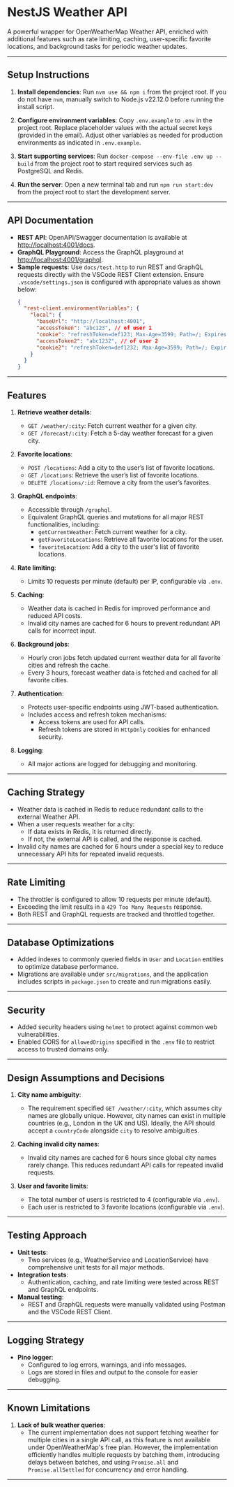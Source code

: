 # NestJS Weather API

A powerful wrapper for OpenWeatherMap Weather API, enriched with additional features such as rate limiting, caching, user-specific favorite locations, and background tasks for periodic weather updates.

---

## Setup Instructions

1. **Install dependencies**:
   Run `nvm use && npm i` from the project root. If you do not have `nvm`, manually switch to Node.js v22.12.0 before running the install script.

2. **Configure environment variables**:
   Copy `.env.example` to `.env` in the project root. Replace placeholder values with the actual secret keys (provided in the email). Adjust other variables as needed for production environments as indicated in `.env.example`.

3. **Start supporting services**:
   Run `docker-compose --env-file .env up --build` from the project root to start required services such as PostgreSQL and Redis.

4. **Run the server**:
   Open a new terminal tab and run `npm run start:dev` from the project root to start the development server.

---

## API Documentation

- **REST API**: OpenAPI/Swagger documentation is available at [http://localhost:4001/docs](http://localhost:4001/docs).
- **GraphQL Playground**: Access the GraphQL playground at [http://localhost:4001/graphql](http://localhost:4001/graphql).
- **Sample requests**: Use `docs/test.http` to run REST and GraphQL requests directly with the VSCode REST Client extension. Ensure `.vscode/settings.json` is configured with appropriate values as shown below:
  ```json
  {
    "rest-client.environmentVariables": {
      "local": {
        "baseUrl": "http://localhost:4001",
        "accessToken": "abc123", // of user 1
        "cookie": "refreshToken=def123; Max-Age=3599; Path=/; Expires=Thu, 12 Dec 2024 13:35:39 GMT", // of user 1
        "accessToken2": "abc1232", // of user 2
        "cookie2": "refreshToken=def1232; Max-Age=3599; Path=/; Expires=Thu, 12 Dec 2024 13:35:39 GMT" // of user 2
      }
    }
  }
  ```

---

## Features

1. **Retrieve weather details**:

   - `GET /weather/:city`: Fetch current weather for a given city.
   - `GET /forecast/:city`: Fetch a 5-day weather forecast for a given city.

2. **Favorite locations**:

   - `POST /locations`: Add a city to the user’s list of favorite locations.
   - `GET /locations`: Retrieve the user’s list of favorite locations.
   - `DELETE /locations/:id`: Remove a city from the user’s favorites.

3. **GraphQL endpoints**:

   - Accessible through `/graphql`.
   - Equivalent GraphQL queries and mutations for all major REST functionalities, including:
     - `getCurrentWeather`: Fetch current weather for a city.
     - `getFavoriteLocations`: Retrieve all favorite locations for the user.
     - `favoriteLocation`: Add a city to the user's list of favorite locations.

4. **Rate limiting**:

   - Limits 10 requests per minute (default) per IP, configurable via `.env`.

5. **Caching**:

   - Weather data is cached in Redis for improved performance and reduced API costs.
   - Invalid city names are cached for 6 hours to prevent redundant API calls for incorrect input.

6. **Background jobs**:

   - Hourly cron jobs fetch updated current weather data for all favorite cities and refresh the cache.
   - Every 3 hours, forecast weather data is fetched and cached for all favorite cities.

7. **Authentication**:

   - Protects user-specific endpoints using JWT-based authentication.
   - Includes access and refresh token mechanisms:
     - Access tokens are used for API calls.
     - Refresh tokens are stored in `HttpOnly` cookies for enhanced security.

8. **Logging**:
   - All major actions are logged for debugging and monitoring.

---

## Caching Strategy

- Weather data is cached in Redis to reduce redundant calls to the external Weather API.
- When a user requests weather for a city:
  - If data exists in Redis, it is returned directly.
  - If not, the external API is called, and the response is cached.
- Invalid city names are cached for 6 hours under a special key to reduce unnecessary API hits for repeated invalid requests.

---

## Rate Limiting

- The throttler is configured to allow 10 requests per minute (default).
- Exceeding the limit results in a `429 Too Many Requests` response.
- Both REST and GraphQL requests are tracked and throttled together.

---

## Database Optimizations

- Added indexes to commonly queried fields in `User` and `Location` entities to optimize database performance.
- Migrations are available under `src/migrations`, and the application includes scripts in `package.json` to create and run migrations easily.

---

## Security

- Added security headers using `helmet` to protect against common web vulnerabilities.
- Enabled CORS for `allowedOrigins` specified in the `.env` file to restrict access to trusted domains only.

---

## Design Assumptions and Decisions

1. **City name ambiguity**:

   - The requirement specified `GET /weather/:city`, which assumes city names are globally unique. However, city names can exist in multiple countries (e.g., London in the UK and US). Ideally, the API should accept a `countryCode` alongside `city` to resolve ambiguities.

2. **Caching invalid city names**:

   - Invalid city names are cached for 6 hours since global city names rarely change. This reduces redundant API calls for repeated invalid requests.

3. **User and favorite limits**:
   - The total number of users is restricted to 4 (configurable via `.env`).
   - Each user is restricted to 3 favorite locations (configurable via `.env`).

---

## Testing Approach

- **Unit tests**:
  - Two services (e.g., WeatherService and LocationService) have comprehensive unit tests for all major methods.
- **Integration tests**:
  - Authentication, caching, and rate limiting were tested across REST and GraphQL endpoints.
- **Manual testing**:
  - REST and GraphQL requests were manually validated using Postman and the VSCode REST Client.

---

## Logging Strategy

- **Pino logger**:
  - Configured to log errors, warnings, and info messages.
  - Logs are stored in files and output to the console for easier debugging.

---

## Known Limitations

1. **Lack of bulk weather queries**:
   - The current implementation does not support fetching weather for multiple cities in a single API call, as this feature is not available under OpenWeatherMap's free plan. However, the implementation efficiently handles multiple requests by batching them, introducing delays between batches, and using `Promise.all` and `Promise.allSettled` for concurrency and error handling.

---
